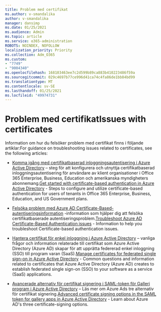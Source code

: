 ```yaml
---
title: Problem med certifikat
ms.author: v-smandalika
author: v-smandalika
manager: dansimp
ms.date: 01/25/2021
ms.audience: Admin
ms.topic: article
ms.service: o365-administration
ROBOTS: NOINDEX, NOFOLLOW
localization_priority: Priority
ms.collection: Adm_O365
ms.custom:
- "7749"
- "9004340"
ms.openlocfilehash: 168103463ee7c2d599b89ca883b410223486f59a
ms.sourcegitcommit: 029c4697b77ce996d41ca74c4fa86de1bb84bd99
ms.translationtype: MT
ms.contentlocale: sv-SE
ms.lasthandoff: 01/25/2021
ms.locfileid: "49974731"
---
```

# <a name="issues-with-certificates"></a><span data-ttu-id="2db7e-102">Problem med certifikat</span><span class="sxs-lookup"><span data-stu-id="2db7e-102">Issues with certificates</span></span>

<span data-ttu-id="2db7e-103">Information om hur du felsöker problem med certifikat finns i följande artiklar:</span><span class="sxs-lookup"><span data-stu-id="2db7e-103">For guidance on troubleshooting issues related to certificates, see the following articles:</span></span>

- <span data-ttu-id="2db7e-104">[Komma igång med certifikatbaserad inloggningsautentisering i Azure Active Directory](https://docs.microsoft.com/azure/active-directory/authentication/active-directory-certificate-based-authentication-get-started)  – steg för att konfigurera och utnyttja certifikatbaserad inloggningsautentisering för användare av klient organisationer i Office 365 Enterprise, Business, Education och amerikanska myndigheters abonnemang.</span><span class="sxs-lookup"><span data-stu-id="2db7e-104">[Get started with certificate-based authentication in Azure Active Directory](https://docs.microsoft.com/azure/active-directory/authentication/active-directory-certificate-based-authentication-get-started)  - Steps to configure and utilize certificate-based authentication for users of tenants in Office 365 Enterprise, Business, Education, and US Government plans.</span></span>

- <span data-ttu-id="2db7e-105">[Felsöka problem med Azure AD Certificate-Based-autentiseringsinformation](https://docs.microsoft.com/troubleshoot/azure/active-directory/certificate-based-authenticate-issue)  -information som hjälper dig att felsöka certifikatbaserade autentiseringsproblem.</span><span class="sxs-lookup"><span data-stu-id="2db7e-105">[Troubleshoot Azure AD Certificate-Based Authentication issues](https://docs.microsoft.com/troubleshoot/azure/active-directory/certificate-based-authenticate-issue)  - Information to help you troubleshoot Certificate-based authentication issues.</span></span>

- <span data-ttu-id="2db7e-106">[Hantera certifikat för enkel inloggning i Azure Active Directory](https://docs.microsoft.com/azure/active-directory/manage-apps/manage-certificates-for-federated-single-sign-on)  – vanliga frågor och information relaterade till certifikat som Azure Active Directory (Azure AD) skapar för att upprätta federerad enkel inloggning (SSO) till program varan (SaaS).</span><span class="sxs-lookup"><span data-stu-id="2db7e-106">[Manage certificates for federated single sign-on in Azure Active Directory](https://docs.microsoft.com/azure/active-directory/manage-apps/manage-certificates-for-federated-single-sign-on)  - Common questions and information related to certificates that Azure Active Directory (Azure AD) creates to establish federated single sign-on (SSO) to your software as a service (SaaS) applications.</span></span>

- <span data-ttu-id="2db7e-107">[Avancerade alternativ för certifikat signering i SAML-token för Galleri program i Azure Active Directory](https://docs.microsoft.com/azure/active-directory/manage-apps/certificate-signing-options)  – Läs mer om Azure Ads tre alternativ för certifikat signering.</span><span class="sxs-lookup"><span data-stu-id="2db7e-107">[Advanced certificate signing options in the SAML token for gallery apps in Azure Active Directory](https://docs.microsoft.com/azure/active-directory/manage-apps/certificate-signing-options)  - Learn about Azure AD's three certificate-signing options.</span></span>
